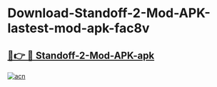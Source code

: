 # Download-Standoff-2-Mod-APK-lastest-mod-apk-fac8v

<h2><a href="https://apkcomod.com?title=Standoff-2-Mod-APK">🔗👉 🔴 Standoff-2-Mod-APK-apk </a></h2>

[![acn](https://github.com/user-attachments/assets/0f9c940e-d8b0-45ae-aac7-cd30a18b3e1c)](https://apkcomod.com?title=Standoff-2-Mod-APK)
